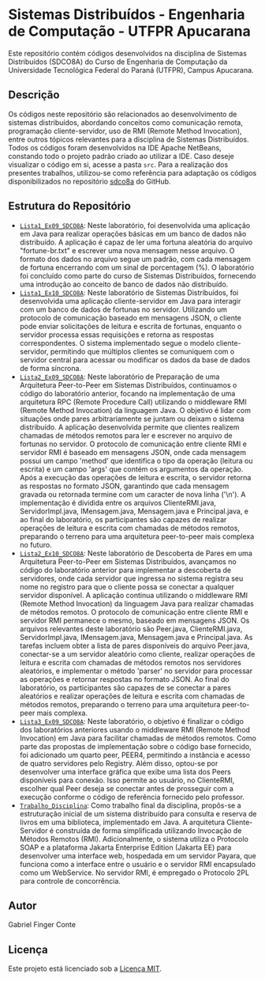 # Sistemas Distribuídos - Engenharia de Computação - UTFPR Apucarana

Este repositório contém códigos desenvolvidos na disciplina de Sistemas Distribuídos (SDCO8A) do Curso de Engenharia de Computação da Universidade Tecnológica Federal do Paraná (UTFPR), Campus Apucarana.

## Descrição

Os códigos neste repositório são relacionados ao desenvolvimento de sistemas distribuídos, abordando conceitos como comunicação remota, programação cliente-servidor, uso de RMI (Remote Method Invocation), entre outros tópicos relevantes para a disciplina de Sistemas Distribuídos.
Todos os códigos foram desenvolvidos na IDE Apache NetBeans, constando todo o projeto padrão criado ao utilizar a IDE. Caso deseje visualizar o código em si, acesse a pasta `src`.
Para a realização dos presentes trabalhos, utilizou-se como referência para adaptação os códigos disponibilizados no repositório [sdco8a](https://github.com/sdco8a/) do GitHub.

## Estrutura do Repositório

- [`Lista1_Ex09_SDCO8A`](Lista1_Ex09_SDCO8A): Neste laboratório, foi desenvolvida uma aplicação em Java para realizar operações básicas em um banco de dados não distribuído. A aplicação é capaz de ler uma fortuna aleatória do arquivo "fortune-br.txt" e escrever uma nova mensagem nesse arquivo. O formato dos dados no arquivo segue um padrão, com cada mensagem de fortuna encerrando com um sinal de porcentagem (%). O laboratório foi concluído como parte do curso de Sistemas Distribuídos, fornecendo uma introdução ao conceito de banco de dados não distribuído.
- [`Lista1_Ex10_SDCO8A`](Lista1_Ex10_SDCO8A): Neste laboratório de Sistemas Distribuídos, foi desenvolvida uma aplicação cliente-servidor em Java para interagir com um banco de dados de fortunas no servidor. Utilizando um protocolo de comunicação baseado em mensagens JSON, o cliente pode enviar solicitações de leitura e escrita de fortunas, enquanto o servidor processa essas requisições e retorna as respostas correspondentes. O sistema implementado segue o modelo cliente-servidor, permitindo que múltiplos clientes se comuniquem com o servidor central para acessar ou modificar os dados da base de dados de forma síncrona.
- [`Lista2_Ex09_SDCO8A`](Lista2_Ex09_SDCO8A): Neste laboratório de Preparação de uma Arquitetura Peer-to-Peer em Sistemas Distribuídos, continuamos o código do laboratório anterior, focando na implementação de uma arquitetura RPC (Remote Procedure Call) utilizando o middleware RMI (Remote Method Invocation) da linguagem Java. O objetivo é lidar com situações onde pares arbitrariamente se juntam ou deixam o sistema distribuído. A aplicação desenvolvida permite que clientes realizem chamadas de métodos remotos para ler e escrever no arquivo de fortunas no servidor. O protocolo de comunicação entre cliente RMI e servidor RMI é baseado em mensagens JSON, onde cada mensagem possui um campo 'method' que identifica o tipo da operação (leitura ou escrita) e um campo 'args' que contém os argumentos da operação. Após a execução das operações de leitura e escrita, o servidor retorna as respostas no formato JSON, garantindo que cada mensagem gravada ou retornada termine com um caracter de nova linha ('\n'). A implementação é dividida entre os arquivos ClienteRMI.java, ServidorImpl.java, IMensagem.java, Mensagem.java e Principal.java, e ao final do laboratório, os participantes são capazes de realizar operações de leitura e escrita com chamadas de métodos remotos, preparando o terreno para uma arquitetura peer-to-peer mais complexa no futuro.
- [`Lista2_Ex10_SDCO8A`](Lista2_Ex10_SDCO8A): Neste laboratório de Descoberta de Pares em uma Arquitetura Peer-to-Peer em Sistemas Distribuídos, avançamos no código do laboratório anterior para implementar a descoberta de servidores, onde cada servidor que ingressa no sistema registra seu nome no registro para que o cliente possa se conectar a qualquer servidor disponível. A aplicação continua utilizando o middleware RMI (Remote Method Invocation) da linguagem Java para realizar chamadas de métodos remotos. O protocolo de comunicação entre cliente RMI e servidor RMI permanece o mesmo, baseado em mensagens JSON. Os arquivos relevantes deste laboratório são Peer.java, ClienteRMI.java, ServidorImpl.java, IMensagem.java, Mensagem.java e Principal.java. As tarefas incluem obter a lista de pares disponíveis do arquivo Peer.java, conectar-se a um servidor aleatório como cliente, realizar operações de leitura e escrita com chamadas de métodos remotos nos servidores aleatórios, e implementar o método 'parser' no servidor para processar as operações e retornar respostas no formato JSON. Ao final do laboratório, os participantes são capazes de se conectar a pares aleatórios e realizar operações de leitura e escrita com chamadas de métodos remotos, preparando o terreno para uma arquitetura peer-to-peer mais complexa.
- [`Lista3_Ex09_SDCO8A`](Lista3_Ex09_SDCO8A): Neste laboratório, o objetivo é finalizar o código dos laboratórios anteriores usando o middleware RMI (Remote Method Invocation) em Java para facilitar chamadas de métodos remotos. Como parte das propostas de implementação sobre o código base fornecido, foi adicionado um quarto peer, PEER4, permitindo a instância e acesso de quatro servidores pelo Registry. Além disso, optou-se por desenvolver uma interface gráfica que exibe uma lista dos Peers disponíveis para conexão. Isso permite ao usuário, no ClienteRMI, escolher qual Peer deseja se conectar antes de prosseguir com a execução conforme o código de referência fornecido pelo professor.
- [`Trabalho_Disciplina`](Trabalho_Disciplina): Como trabalho final da disciplina, propôs-se a estruturação inicial de um sistema distribuído para consulta e reserva de livros em uma biblioteca, implementado em Java. A arquitetura Cliente-Servidor é construída de forma simplificada utilizando Invocação de Métodos Remotos (RMI). Adicionalmente, o sistema utiliza o Protocolo SOAP e a plataforma Jakarta Enterprise Edition (Jakarta EE) para desenvolver uma interface web, hospedada em um servidor Payara, que funciona como a interface entre o usuário e o servidor RMI encapsulado como um WebService. No servidor RMI, é empregado o Protocolo 2PL para controle de concorrência.

## Autor
Gabriel Finger Conte

## Licença

Este projeto está licenciado sob a [Licença MIT](LICENSE).
